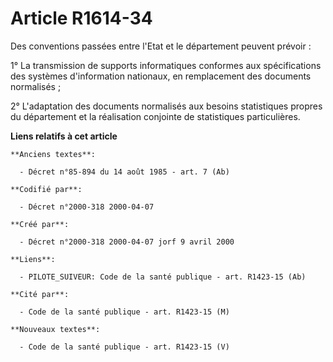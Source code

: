 # Article R1614-34

Des conventions passées entre l'Etat et le département peuvent prévoir :

1° La transmission de supports informatiques conformes aux spécifications des systèmes d'information nationaux, en
remplacement des documents normalisés ;

2° L'adaptation des documents normalisés aux besoins statistiques propres du département et la réalisation conjointe de
statistiques particulières.

**Liens relatifs à cet article**

	**Anciens textes**:

	  - Décret n°85-894 du 14 août 1985 - art. 7 (Ab)

	**Codifié par**:

	  - Décret n°2000-318 2000-04-07

	**Créé par**:

	  - Décret n°2000-318 2000-04-07 jorf 9 avril 2000

	**Liens**:

	  - PILOTE_SUIVEUR: Code de la santé publique - art. R1423-15 (Ab)

	**Cité par**:

	  - Code de la santé publique - art. R1423-15 (M)

	**Nouveaux textes**:

	  - Code de la santé publique - art. R1423-15 (V)

